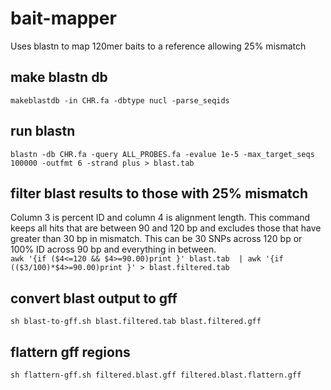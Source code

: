 # bait-mapper
Uses blastn to map 120mer baits to a reference allowing 25% mismatch

## make blastn db
```makeblastdb -in CHR.fa -dbtype nucl -parse_seqids```

## run blastn
```blastn -db CHR.fa -query ALL_PROBES.fa -evalue 1e-5 -max_target_seqs 100000 -outfmt 6 -strand plus > blast.tab```

## filter blast results to those with 25% mismatch  
Column 3 is percent ID and column 4 is alignment length. This command keeps all hits that are between 90 and 120 bp and excludes those that have greater than 30 bp in mismatch. This can be 30 SNPs across 120 bp or 100% ID across 90 bp and everything in between.  
```awk '{if ($4<=120 && $4>=90.00)print }' blast.tab  | awk '{if (($3/100)*$4>=90.00)print }' > blast.filtered.tab```

## convert blast output to gff
```sh blast-to-gff.sh blast.filtered.tab blast.filtered.gff```

## flattern gff regions
```sh flattern-gff.sh filtered.blast.gff filtered.blast.flattern.gff```
